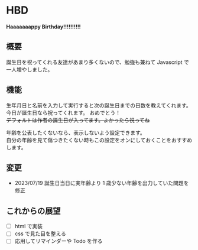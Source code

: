 # HBD

**Haaaaaaappy Birthday!!!!!!!!!!**

## 概要

誕生日を祝ってくれる友達があまり多くないので、勉強も兼ねて Javascript で一人増やしました。

## 機能

生年月日と名前を入力して実行すると次の誕生日までの日数を教えてくれます。  
今日が誕生日なら祝ってくれます。 おめでとう！  
~~デフォルトは作者の誕生日が入ってます。よかったら祝ってね~~

年齢を公表したくないなら、表示しないよう設定できます。  
自分の年齢を見て傷つきたくない時もこの設定をオンにしておくことをおすすめします。

## 変更

- 2023/07/19 誕生日当日に実年齢より 1 歳少ない年齢を出力していた問題を修正

## これからの展望

- [ ] html で実装
- [ ] css で見た目を整える
- [ ] 応用してリマインダーや Todo を作る
